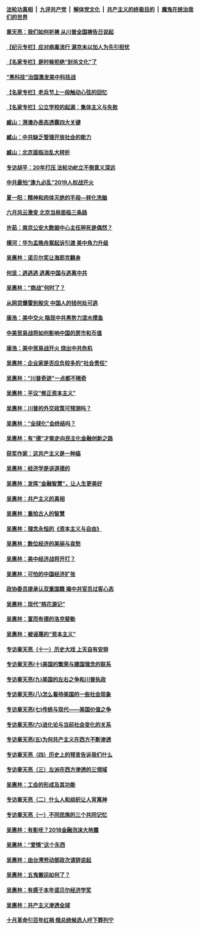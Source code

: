 ####  [法轮功真相](../../../../basic/blob/master/README.md?t=07030931) &nbsp;|&nbsp; [九评共产党](../../../../9ping.md/blob/master/README.md?t=07030931) &nbsp;|&nbsp; [解体党文化](../../../../jtdwh.md/blob/master/README.md?t=07030931)  &nbsp;|&nbsp; [共产主义的终极目的](../../../../gczydzjmd.md/blob/master/README.md?t=07030931) &nbsp;|&nbsp; [魔鬼在统治我们的世界](../../../../mgztzwmdsj.md/blob/master/README.md?t=07030931) 

#### [章天亮：我们如何祈祷 从川普全国祷告日说起](../pages/nsc423/n11944627.md?t=07030931) 

#### [【纪元专栏】应对病毒流行 渥京未以加人为先引担忧](../pages/nsc423/n11875714.md?t=07030931) 

#### [【名家专栏】是时候拒绝“封杀文化”了](../pages/nsc423/n11814093.md?t=07030931) 

#### [“黑科技”治国激发美中科技战](../pages/nsc423/n11638056.md?t=07030931) 

#### [【名家专栏】老兵节上一段触动心弦的回忆](../pages/nsc423/n11646016.md?t=07030931) 

#### [【名家专栏】公立学校的起源：集体主义与失败](../pages/nsc423/n11601833.md?t=07030931) 

#### [臧山：港澳办表态透露四大关键](../pages/nsc423/n11421628.md?t=07030931) 

#### [臧山：中共缺乏管理开放社会的能力](../pages/nsc423/n11407457.md?t=07030931) 

#### [臧山：北京面临治乱大转折](../pages/nsc423/n11406895.md?t=07030931) 

#### [专访胡平：20年打压 法轮功屹立不倒意义深远](../pages/nsc423/n11398800.md?t=07030931) 

#### [中共最怕“逢九必乱”2019人权战开火](../pages/nsc423/n11385248.md?t=07030931) 

#### [夏一阳：精神和肉体灭绝的手段—转化洗脑](../pages/nsc423/n11368250.md?t=07030931) 

#### [六月风云激变 北京当局面临三条路](../pages/nsc423/n11313668.md?t=07030931) 

#### [许茹：南京公安大数据中心主任猝死是偶然？](../pages/nsc423/n11064744.md?t=07030931) 

#### [横河：华为孟晚舟案起诉引渡 美中角力升级](../pages/nsc423/n11027230.md?t=07030931) 

#### [吴惠林：诺贝尔奖让海耶克翻身](../pages/nsc423/n10890049.md?t=07030931) 

#### [何坚：逃逃逃 逃离中国与逃离中共](../pages/nsc423/n10592891.md?t=07030931) 

#### [吴惠林：“商战”何时了？](../pages/nsc423/n10573558.md?t=07030931) 

#### [从网贷爆雷到股灾 中国人的钱何处可逃](../pages/nsc423/n10572800.md?t=07030931) 

#### [唐浩：美中交火 隐现中共黑势力混水摸鱼](../pages/nsc423/n10544040.md?t=07030931) 

#### [中美贸易战将如何影响中国的房市和币值](../pages/nsc423/n10543697.md?t=07030931) 

#### [唐浩：美中贸易战开火 烧出中共危机](../pages/nsc423/n10540126.md?t=07030931) 

#### [吴惠林：企业家是否应负较多的“社会责任”](../pages/nsc423/n10535022.md?t=07030931) 

#### [吴惠林：“川普奇迹”一点都不稀奇](../pages/nsc423/n10512808.md?t=07030931) 

#### [吴惠林：平议“修正资本主义”](../pages/nsc423/n10495724.md?t=07030931) 

#### [吴惠林：川普的外交政策可预测吗？](../pages/nsc423/n10462387.md?t=07030931) 

#### [吴惠林：“全球化”会终结吗？](../pages/nsc423/n10452838.md?t=07030931) 

#### [吴惠林：有“德”才能走向民主化金融创新之路](../pages/nsc423/n10432292.md?t=07030931) 

#### [获奖作家：这共产主义是一种癌](../pages/nsc423/n10431541.md?t=07030931) 

#### [吴惠林：经济学是讲道德的](../pages/nsc423/n10398014.md?t=07030931) 

#### [吴惠林：发挥“金融智慧”，让人生更美好](../pages/nsc423/n10375019.md?t=07030931) 

#### [吴惠林：共产主义的真相](../pages/nsc423/n10351394.md?t=07030931) 

#### [吴惠林：重拾古人的智慧](../pages/nsc423/n10337691.md?t=07030931) 

#### [吴惠林：理念永恒的《资本主义与自由》](../pages/nsc423/n10316274.md?t=07030931) 

#### [吴惠林：数位经济的美丽与哀愁](../pages/nsc423/n10292946.md?t=07030931) 

#### [吴惠林：美中经济战将开打？](../pages/nsc423/n10258825.md?t=07030931) 

#### [吴惠林：可怕的中国经济扩张](../pages/nsc423/n10219147.md?t=07030931) 

#### [政协委员提承认双重国籍 揭中共官员过客心态](../pages/nsc423/n10208809.md?t=07030931) 

#### [吴惠林：现代“桃花源记”](../pages/nsc423/n10185234.md?t=07030931) 

#### [吴惠林：富而有德的洛克斐勒](../pages/nsc423/n10142264.md?t=07030931) 

#### [吴惠林：被诬蔑的“资本主义”](../pages/nsc423/n10124816.md?t=07030931) 

#### [专访章天亮（十一）历史大戏 上天自有安排](../pages/nsc423/n10094905.md?t=07030931) 

#### [专访章天亮(十)美国的繁荣与建国理念的联系](../pages/nsc423/n10094899.md?t=07030931) 

#### [专访章天亮(九)美国的左右之争和川普执政](../pages/nsc423/n10094889.md?t=07030931) 

#### [专访章天亮(八)怎么看待美国的一些社会现象](../pages/nsc423/n10094857.md?t=07030931) 

#### [专访章天亮(七)传统与现代——美国价值之争](../pages/nsc423/n10093140.md?t=07030931) 

#### [专访章天亮(六)进化论与当前社会变化的关系](../pages/nsc423/n10092036.md?t=07030931) 

#### [专访章天亮(五)为何共产主义在西方不断渗透](../pages/nsc423/n10083620.md?t=07030931) 

#### [专访章天亮（四）历史上的预言告诉我们什么](../pages/nsc423/n10083606.md?t=07030931) 

#### [专访章天亮（三）左派在西方渗透的三领域](../pages/nsc423/n10081115.md?t=07030931) 

#### [吴惠林：工会的形成及其功能](../pages/nsc423/n10080633.md?t=07030931) 

#### [专访章天亮（二）什么人和组织让人背离神](../pages/nsc423/n10076637.md?t=07030931) 

#### [专访章天亮（一）不同民族的三个共同记忆](../pages/nsc423/n10074188.md?t=07030931) 

#### [吴惠林：有影呒？2018金融泡沫大地震](../pages/nsc423/n10040534.md?t=07030931) 

#### [吴惠林：“爱情”这个东西](../pages/nsc423/n10019423.md?t=07030931) 

#### [吴惠林：由台湾劳动部政次请辞说起](../pages/nsc423/n9979679.md?t=07030931) 

#### [吴惠林：五鬼搬运如何了？](../pages/nsc423/n9925338.md?t=07030931) 

#### [吴惠林：有感于本年诺贝尔经济学奖](../pages/nsc423/n9871883.md?t=07030931) 

#### [吴惠林：共产主义渗透全球](../pages/nsc423/n9812748.md?t=07030931) 

#### [十月革命引百年红祸 俄总统候选人吁下葬列宁](../pages/nsc423/n9810182.md?t=07030931) 

